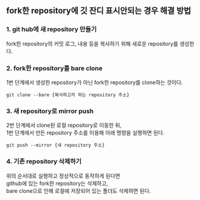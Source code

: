 ## fork한 repository에 깃 잔디 표시안되는 경우 해결 방법

### 1. git hub에 새 repository 만들기

fork한 repository의 커밋 로그, 내용 등을 복사하기 위해 새로운 repository를 생성한다.

### 2. fork한 repository를 bare clone

1번 단계에서 생성한 repository가 아닌 fork한 repository를 clone하는 것이다.  

```git clone --bare {복사하고자 하는 repository 주소}```

### 3. 새 repository로 mirror push

2번 단계에서 clone된 로컬 repository로 이동한 뒤,  
1번 단계에서 만든 repository 주소를 이용해 아래 명령을 실행하면 된다.

```git push --mirror {새 repository 주소}```

### 4. 기존 repository 삭제하기

위의 순서대로 실행하고 정상적으로 동작하게 된다면   
github에 있는 fork한 repository는 삭제하고,  
bare clone으로 인해 로컬에 저장되어 있는 폴더도 삭제하면 된다.